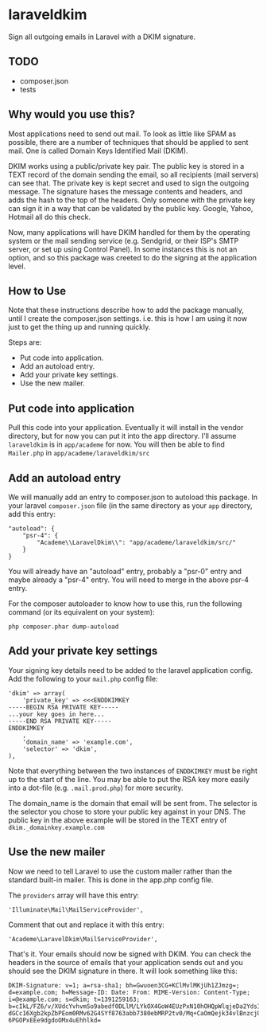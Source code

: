 laraveldkim
===========

Sign all outgoing emails in Laravel with a DKIM signature.

TODO
----

* composer.json
* tests

Why would you use this?
-----------------------

Most applications need to send out mail. To look as little like SPAM as possible, there are a number of
techniques that should be applied to sent mail. One is called Domain Keys Identified Mail (DKIM).

DKIM works using a public/private key pair. The public key is stored in a TEXT record of the domain sending
the email, so all recipients (mail servers) can see that. The private key is kept secret and used to 
sign the outgoing message. The signature hases the message contents and headers, and adds the hash to the 
top of the headers. Only someone with the private key can sign it in a way that can be validated by the
public key. Google, Yahoo, Hotmail all do this check.

Now, many applications will have DKIM handled for them by the operating system or the mail sending service
(e.g. Sendgrid, or their ISP's SMTP server, or set up using Control Panel). In some instances this is not
an option, and so this package was creeted to do the signing at the application level.

How to Use
----------

Note that these instructions describe how to add the package manually, until I create the composer.json
settings. i.e. this is how I am using it now just to get the thing up and running quickly.

Steps are:

* Put code into application.
* Add an autoload entry.
* Add your private key settings.
* Use the new mailer.

Put code into application
-------------------------

Pull this code into your application. Eventually it will install in the vendor directory, but for now you can put it
into the app directory. I'll assume `laraveldkim` is in `app/academe` for now. You will then be able to find
`Mailer.php` in `app/academe/laraveldkim/src`

Add an autoload entry
---------------------

We will manually add an entry to composer.json to autoload this package. In your laravel `composer.json` file (in
the same directory as your `app` directory, add this entry:

	"autoload": {
		"psr-4": {
			"Academe\\LaravelDkim\\": "app/academe/laraveldkim/src/"
		}
	}

You will already have an "autoload" entry, probably a "psr-0" entry and maybe already a "psr-4" entry. You will
need to merge in the above psr-4 entry.

For the composer autoloader to know how to use this, run the following command (or its equivalent on your system):

    php composer.phar dump-autoload

Add your private key settings
-----------------------------

Your signing key details need to be added to the laravel application config. Add the following to your
`mail.php` config file:


    'dkim' => array(
        'private_key' => <<<ENDDKIMKEY
    -----BEGIN RSA PRIVATE KEY-----
    ...your key goes in here...
    -----END RSA PRIVATE KEY-----
    ENDDKIMKEY
        ,
        'domain_name' => 'example.com',
        'selector' => 'dkim',
    ),


Note that everything between the two instances of `ENDDKIMKEY` must be right up to the start of the line.
You may be able to put the RSA key more easily into a dot-file (e.g. `.mail.prod.php`) for more security.

The domain_name is the domain that email will be sent from. The selector is the selector you chose to
store your public key against in your DNS. The public key in the above example will be stored in the
TEXT entry of `dkim._domainkey.example.com`

Use the new mailer
------------------

Now we need to tell Laravel to use the custom mailer rather than the standard built-in mailer. This is done
in the app.php config file.

The `providers` array will have this entry:

    'Illuminate\Mail\MailServiceProvider',

Comment that out and replace it with this entry:

    'Academe\LaravelDkim\MailServiceProvider',

That's it. Your emails should now be signed with DKIM. You can check the headers in the source of emails that
your application sends out and you should see the DKIM signature in there. It will look something like this:

    DKIM-Signature: v=1; a=rsa-sha1; bh=Gwuoen3CG+KClMvlMKjUh1ZJmzg=;
    d=example.com; h=Message-ID: Date: From: MIME-Version: Content-Type;
    i=@example.com; s=dkim; t=1391259163;
    b=cIkL/FZ6/v/XUdcYvhvmSo9abedf0DLlM/LYkOX4GoW4EUzPxN10hOHQpWlqjeDa2YdsI7GH
    dGCc16Xgb2kpZbPEom0RMv62G4SYf8763abb7380ebMRP2tv0/Mq+CaOmQejk34vlBnzcj0JE
    6PGOPxEEe9dgdoOMx4uEhhlkd=
